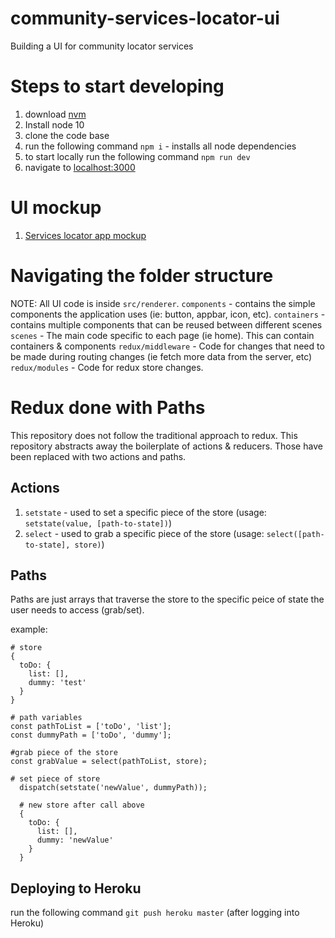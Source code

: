 # community-services-locator-ui

Building a UI for community locator services

# Steps to start developing

1. download [nvm](https://github.com/creationix/nvm)
2. Install node 10
3. clone the code base
4. run the following command `npm i` - installs all node dependencies
5. to start locally run the following command `npm run dev`
6. navigate to [localhost:3000](http://localhost:3000/)

# UI mockup

1. [Services locator app mockup](https://xd.adobe.com/view/59760ef8-d849-4587-6a29-44f78a3fb151-2f47/)

# Navigating the folder structure

NOTE: All UI code is inside `src/renderer`.
`components` - contains the simple components the application uses (ie: button, appbar, icon, etc).
`containers` - contains multiple components that can be reused between different scenes
`scenes` - The main code specific to each page (ie home). This can contain containers & components
`redux/middleware` - Code for changes that need to be made during routing changes (ie fetch more data from the server, etc)
`redux/modules` - Code for redux store changes.

# Redux done with Paths

This repository does not follow the traditional approach to redux. This repository abstracts away the boilerplate of actions & reducers. Those have been replaced with two actions and paths.

## Actions

1. `setstate` - used to set a specific piece of the store (usage: `setstate(value, [path-to-state])`)
2. `select` - used to grab a specific piece of the store (usage: `select([path-to-state], store)`)

## Paths

Paths are just arrays that traverse the store to the specific peice of state the user needs to access (grab/set).

example:

```
# store
{
  toDo: {
    list: [],
    dummy: 'test'
  }
}

# path variables
const pathToList = ['toDo', 'list'];
const dummyPath = ['toDo', 'dummy'];

#grab piece of the store
const grabValue = select(pathToList, store);

# set piece of store
  dispatch(setstate('newValue', dummyPath));

  # new store after call above
  {
    toDo: {
      list: [],
      dummy: 'newValue'
    }
  }
```

## Deploying to Heroku

run the following command `git push heroku master` (after logging into Heroku)

